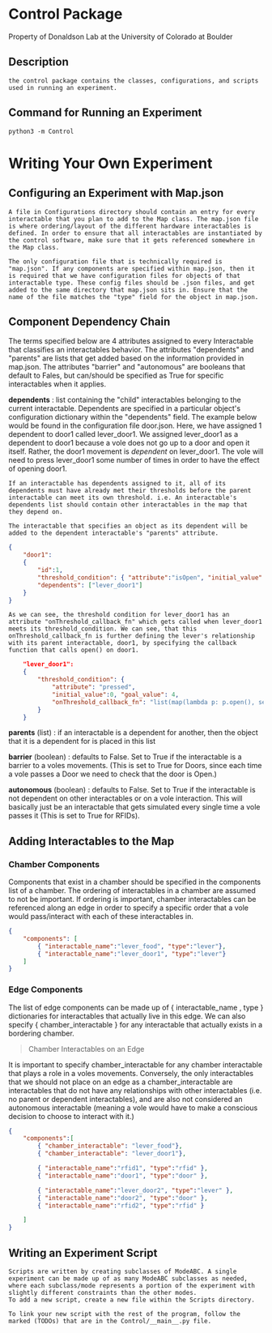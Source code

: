 # Control Package

Property of Donaldson Lab at the University of Colorado at Boulder

## Description

    the control package contains the classes, configurations, and scripts used in running an experiment.  

## Command for Running an Experiment

`python3 -m Control`

# Writing Your Own Experiment

## Configuring an Experiment with Map.json

    A file in Configurations directory should contain an entry for every interactable that you plan to add to the Map class. The map.json file is where ordering/layout of the different hardware interactables is defined. In order to ensure that all interactables are instantiated by the control software, make sure that it gets referenced somewhere in the Map class. 

    The only configuration file that is technically required is "map.json". If any components are specified within map.json, then it is required that we have configuration files for objects of that interactable type. These config files should be .json files, and get added to the same directory that map.json sits in. Ensure that the name of the file matches the "type" field for the object in map.json.

## Component Dependency Chain

The terms specified below are 4 attributes assigned to every Interactable that classifies an interactables behavior. The attributes "dependents" and "parents" are lists that get added based on the information provided in map.json. The attributes "barrier" and "autonomous" are booleans that default to Fales, but can/should be specified as True for specific interactables when it applies.

**dependents**
: list containing the "child" interactables belonging to the current interactable. Dependents are specified in a particular object's configuration dictionary within the "dependents" field. The example below would be found in the configuration file door.json. Here, we have assigned 1 dependent to door1 called lever_door1. We assigned lever_door1 as a dependent to door1 because a vole does not go up to a door and open it itself. Rather, the door1 movement is *dependent* on lever_door1. The vole will need to press lever_door1 some number of times in order to have the effect of opening door1.

    If an interactable has dependents assigned to it, all of its dependents must have already met their thresholds before the parent interactable can meet its own threshold. i.e. An interactable's dependents list should contain other interactables in the map that they depend on. 

    The interactable that specifies an object as its dependent will be added to the dependent interactable's "parents" attribute. 

~~~json 
{
    "door1": 
    {
        "id":1, 
        "threshold_condition": { "attribute":"isOpen", "initial_value": null, "goal_value": true },
        "dependents": ["lever_door1"] 
    } 
}
~~~


    As we can see, the threshold condition for lever_door1 has an attribute "onThreshold_callback_fn" which gets called when lever_door1 meets its threshold_condition. We can see, that this onThreshold_callback_fn is further defining the lever's relationship with its parent interactable, door1, by specifying the callback function that calls open() on door1. 

~~~json 
    "lever_door1": 
    {
        "threshold_condition": { 
            "attribute": "pressed", 
            "initial_value":0, "goal_value": 4,
            "onThreshold_callback_fn": "list(map(lambda p: p.open(), self.parents))"
        }    
    }
~~~


**parents** (list)
: if an interactable is a dependent for another, then the object that it is a dependent for is placed in this list

**barrier** (boolean)
: defaults to False. Set to True if the interactable is a barrier to a voles movements. (This is set to True for Doors, since each time a vole passes a Door we need to check that the door is Open.)

**autonomous** (boolean)
: defaults to False. Set to True if the interactable is not dependent on other interactables or on a vole interaction. This will basically just be an interactable that gets simulated every single time a vole passes it (This is set to True for RFIDs). 


## Adding Interactables to the Map 

### Chamber Components 

Components that exist in a chamber should be specified in the components list of a chamber. The ordering of interactables in a chamber are assumed to not be important. If ordering is important, chamber interactables can be referenced along an edge in order to specify a specific order that a vole would pass/interact with each of these interactables in. 

~~~json
{
    "components": [
        { "interactable_name":"lever_food", "type":"lever"},
        { "interactable_name":"lever_door1", "type":"lever"}
    ] 
}
~~~


### Edge Components

The list of edge components can be made up of { interactable_name , type } dictionaries for interactables that actually live in this edge. We can also specify { chamber_interactable } for any interactable that actually exists in a bordering chamber. 

> Chamber Interactables on an Edge 

It is important to specify chamber_interactable for any chamber interactable that plays a role in a voles movements. Conversely, the only interactables that we should not place on an edge as a chamber_interactable are interactables that do not have any relationships with other interactables (i.e. no parent or dependent interactables), and are also not considered an autonomous interactable (meaning a vole would have to make a conscious decision to choose to interact with it.)

~~~json 
{
    "components":[
        { "chamber_interactable": "lever_food"},
        { "chamber_interactable": "lever_door1"},

        { "interactable_name":"rfid1", "type":"rfid" }, 
        { "interactable_name":"door1", "type":"door" },

        { "interactable_name":"lever_door2", "type":"lever" }, 
        { "interactable_name":"door2", "type":"door" },
        { "interactable_name":"rfid2", "type":"rfid" }

    ]
} 
~~~


## Writing an Experiment Script

    Scripts are written by creating subclasses of ModeABC. A single experiment can be made up of as many ModeABC subclasses as needed, where each subclass/mode represents a portion of the experiment with slightly different constraints than the other modes. 
    To add a new script, create a new file within the Scripts directory. 

    To link your new script with the rest of the program, follow the marked (TODOs) that are in the Control/__main__.py file.